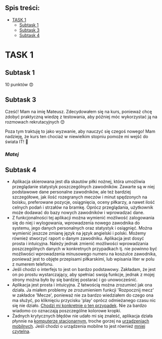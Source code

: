 ## Spis treści: 
* [TASK 1](#TASK-1)
  * [Subtask 1](#Subtask-1)
  * [Subtask 3](#Subtask-3)
  * [Subtask 4](#Subtask-4)
# TASK 1
## Subtask 1
10 punktów 😍
## Subtask 3
Cześć! Mam na imię Mateusz. Zdecydowałem się na kurs, ponieważ chcę zdobyć praktyczną wiedzę z testowania, aby później móc wykorzystać ją na rozmowach rekrutacyjnych 😊

Poza tym traktuję to jako wyzwanie, aby nauczyć się czegoś nowego! Mam nadzieję, że kurs ten chociaż w niewielkim stopniu pomoże mi wejść do świata IT! 💪

### *Matej*
## Subtask 4
* Aplikacja skierowana jest dla skautów piłki nożnej, która umożliwia przeglądanie statystyk poszczególnych zawodników. Zawarte są w niej podstawowe dane personalne zawodników, ale też bardziej szczegółowe, jak ilość rozegranych meczów i minut spędzonych na boisku, preferowane pozycje, osiągnięcia, oceny piłkarzy, a nawet ilość celnych podań i strzałów na bramkę. Oprócz przeglądania, użytkownik może dodawać do bazy nowych zawodników i wprowadzać dane. 
* Z funkcjonalności tej aplikacji można wymienić możliwość zalogowania się do niej i wylogowania, wprowadzenia nowego zawodnika do systemu, jego danych personalnych oraz statystyk i osiągnięć. Można wymienić jeszcze zmianę język na język angielski i polski. Możemy również stworzyć raport o danym zawodniku. Aplikacja jest dosyć prosta i intuicyjna. Należy jednak zmienić możliwości wprowadzania poszczególnych danych w konkretnych przypadkach tj. nie powinno być możliwości wprowadzenia minusowego numeru na koszulce zawodnika, ponieważ jest to objęte przepisami piłkarskimi, lub wpisania liter w polu z numerem telefonu. 
* Jeśli chodzi o interfejs to jest on bardzo podstawowy. Zakładam, że jest on po prostu wystarczający, aby spełniać swoją funkcje, jednak z mojej strony można było by się bardziej postarać i go unowocześnić.
* Aplikacja jest prosta i intuicyjna. Z łatwością można zrozumieć jak ona działa. Ja miałem problemy ze zrozumieniem funkcji 'Rozpocznij mecz' w zakładce 'Mecze', ponieważ nie za bardzo wiedziałem do czego ona ma służyć, po kliknięciu przycisku 'play' oprócz odmieżanego czasu nic się nie działo. [Chodzi mi konkretnie o ten przypadek](https://i.imgur.com/wJCk77w.png). Nie za bardzo wiadomo co oznaczają poszczególne kolorowe kropki. 
* Żadnych krytycznych błędów nie udało mi się znaleść, aplikacja działa płynnie na [komputerze stacjonarnym](https://i.imgur.com/r3Nx6Bx.png), troche gorzej na [urządzeniach mobilnych](https://i.imgur.com/wGTsnlo.png). Jeśli chodzi o urządzenia mobilne to jest również [mniej czytelna](https://i.imgur.com/BIMcIb1.png).  
